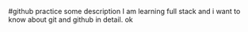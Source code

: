 #github practice
some description 
I am learning full stack and i want to know about git and github in detail.
ok
